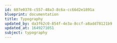 ```yaml
---
id: 607e0378-c557-48a3-8c6a-cc66d2e1891a
blueprint: documentation
title: Typography
updated_by: da3f62c0-854f-4e3a-8ccf-a8add78121b9
updated_at: 1649271051
subject: typography
---
```

